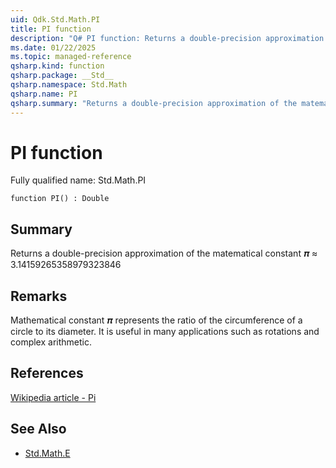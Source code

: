 ```yaml
---
uid: Qdk.Std.Math.PI
title: PI function
description: "Q# PI function: Returns a double-precision approximation of the matematical constant 𝝅 ≈ 3.14159265358979323846"
ms.date: 01/22/2025
ms.topic: managed-reference
qsharp.kind: function
qsharp.package: __Std__
qsharp.namespace: Std.Math
qsharp.name: PI
qsharp.summary: "Returns a double-precision approximation of the matematical constant 𝝅 ≈ 3.14159265358979323846"
---
```


# PI function

Fully qualified name: Std.Math.PI

```qsharp
function PI() : Double
```

## Summary
Returns a double-precision approximation of the
matematical constant 𝝅 ≈ 3.14159265358979323846

## Remarks
Mathematical constant 𝝅 represents the ratio of the circumference
of a circle to its diameter. It is useful in many applications
such as rotations and complex arithmetic.

## References
[Wikipedia article - Pi](https://en.wikipedia.org/wiki/Pi)

## See Also
- [Std.Math.E](xref:Qdk.Std.Math.E)
